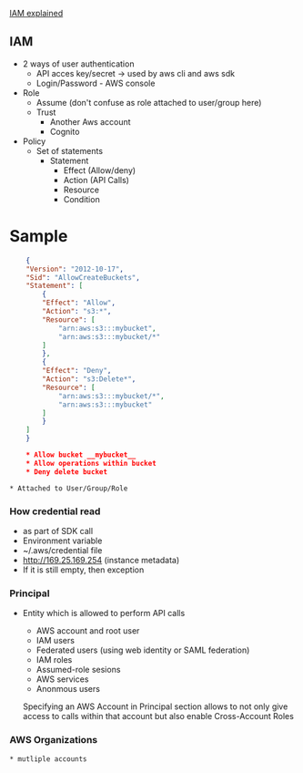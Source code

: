 [IAM explained](https://medium.com/@thomas.storm/aws-iam-deep-dive-chapter-2-users-groups-roles-policies-330bfac3b505)

## IAM
* 2 ways of user authentication
    * API acces key/secret -> used by aws cli and aws sdk
    * Login/Password - AWS console
* Role
    * Assume  (don't confuse as role attached to user/group here)    
    * Trust
        * Another Aws account
        * Cognito
* Policy
    * Set of statements
        * Statement
            * Effect (Allow/deny)
            * Action (API Calls)
            * Resource 
            * Condition 
# Sample
```json
    {
    "Version": "2012-10-17",
    "Sid": "AllowCreateBuckets",
    "Statement": [ 
        {
        "Effect": "Allow",
        "Action": "s3:*",
        "Resource": [
            "arn:aws:s3:::mybucket",
            "arn:aws:s3:::mybucket/*"
        ]
        },
        {
        "Effect": "Deny",
        "Action": "s3:Delete*",
        "Resource": [
            "arn:aws:s3:::mybucket/*",
            "arn:aws:s3:::mybucket"
        ]
        }
    ]
    }

    * Allow bucket __mybucket__
    * Allow operations within bucket
    * Deny delete bucket

```
    * Attached to User/Group/Role

### How credential read
* as part of SDK call
* Environment variable
* ~/.aws/credential file
* http://169.25.169.254  (instance metadata)
* If it is still empty, then exception

### Principal
* Entity which is allowed to perform API calls
    * AWS account and root user
    * IAM users
    * Federated users (using web identity or SAML federation)
    * IAM roles
    * Assumed-role sesions
    * AWS services
    * Anonmous users
    
    Specifying an AWS Account in Principal section allows to not only give access to calls within that account but also enable Cross-Account Roles
    
### AWS Organizations
    * mutliple accounts



